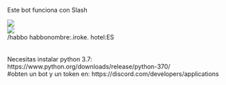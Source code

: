 Este bot funciona con Slash

<img src="https://i.imgur.com/xs05Usa.png">

<br>
<img src="https://i.imgur.com/xxCKVLE.png">
<br>
/habbo habbonombre:.iroke. hotel:ES
<br>
<br>
<br>
Necesitas instalar python 3.7: https://www.python.org/downloads/release/python-370/
<br>
#obten un bot y un token en: https://discord.com/developers/applications

